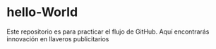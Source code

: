 # hello-World
Este repositorio es para practicar el flujo de GitHub.
Aquí encontrarás innovación en llaveros publicitarios 
